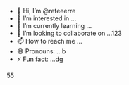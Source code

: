 - 👋 Hi, I’m @reteeerre
- 👀 I’m interested in ...
- 🌱 I’m currently learning ...
- 💞️ I’m looking to collaborate on ...123
- 📫 How to reach me ...
- 😄 Pronouns: ...b
- ⚡ Fun fact: ...dg

<!---
reteeerre/reteeerre is a ✨ special ✨ repository because its `README.md` (this file) appears on your GitHub profile8876.
You can click the Preview link to take a look at your changes.пd
--->
55

